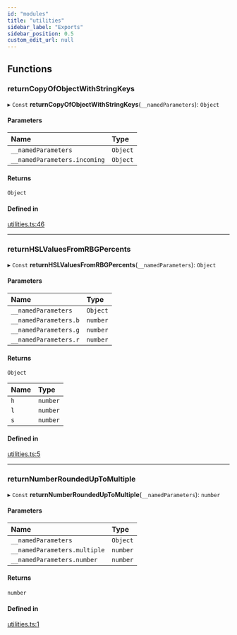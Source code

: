 ```yaml
---
id: "modules"
title: "utilities"
sidebar_label: "Exports"
sidebar_position: 0.5
custom_edit_url: null
---
```


## Functions

### returnCopyOfObjectWithStringKeys

▸ `Const` **returnCopyOfObjectWithStringKeys**(`__namedParameters`): `Object`

#### Parameters

| Name | Type |
| :------ | :------ |
| `__namedParameters` | `Object` |
| `__namedParameters.incoming` | `Object` |

#### Returns

`Object`

#### Defined in

[utilities.ts:46](https://github.com/jamesTbaker/jbkr/blob/e14e3f7/modules/utilities/src/lib/utilities.ts#L46)

___

### returnHSLValuesFromRBGPercents

▸ `Const` **returnHSLValuesFromRBGPercents**(`__namedParameters`): `Object`

#### Parameters

| Name | Type |
| :------ | :------ |
| `__namedParameters` | `Object` |
| `__namedParameters.b` | `number` |
| `__namedParameters.g` | `number` |
| `__namedParameters.r` | `number` |

#### Returns

`Object`

| Name | Type |
| :------ | :------ |
| `h` | `number` |
| `l` | `number` |
| `s` | `number` |

#### Defined in

[utilities.ts:5](https://github.com/jamesTbaker/jbkr/blob/e14e3f7/modules/utilities/src/lib/utilities.ts#L5)

___

### returnNumberRoundedUpToMultiple

▸ `Const` **returnNumberRoundedUpToMultiple**(`__namedParameters`): `number`

#### Parameters

| Name | Type |
| :------ | :------ |
| `__namedParameters` | `Object` |
| `__namedParameters.multiple` | `number` |
| `__namedParameters.number` | `number` |

#### Returns

`number`

#### Defined in

[utilities.ts:1](https://github.com/jamesTbaker/jbkr/blob/e14e3f7/modules/utilities/src/lib/utilities.ts#L1)
